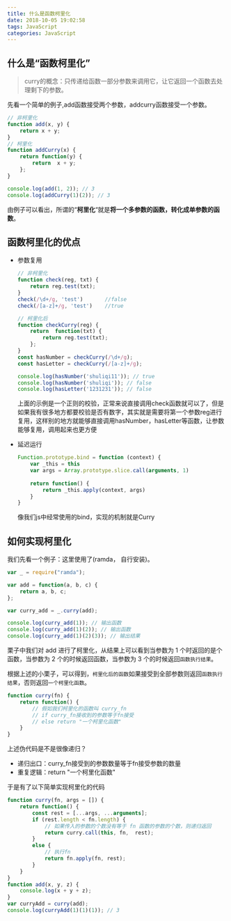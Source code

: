 ```yaml
---
title: 什么是函数柯里化
date: 2018-10-05 19:02:58
tags: JavaScript
categories: JavaScript
---
```


## 什么是“函数柯里化”

> curry的概念：只传递给函数一部分参数来调用它，让它返回一个函数去处理剩下的参数。

 <!--more-->

先看一个简单的例子,add函数接受两个参数，addcurry函数接受一个参数。

```javascript
// 非柯里化
function add(x, y) {
    return x + y;
}
// 柯里化
function addCurry(x) {
    return function(y) {
        return  x + y;
    };
}

console.log(add(1, 2)); // 3
console.log(addCurry(1)(2)); // 3
```

由例子可以看出，所谓的“**柯里化**“就是**将一个多参数的函数，转化成单参数的函数**。

## 函数柯里化的优点

* 参数复用

  ```javascript
  // 非柯里化
  function check(reg, txt) {
      return reg.test(txt);
  }
  check(/\d+/g, 'test')       //false
  check(/[a-z]+/g, 'test')    //true
  
  // 柯里化后
  function checkCurry(reg) {
      return  function(txt) {
          return reg.test(txt);
      };
  }
  const hasNumber = checkCurry(/\d+/g);
  const hasLetter = checkCurry(/[a-z]+/g);
  
  console.log(hasNumber('shuliqi11')); // true
  console.log(hasNumber('shuliqi')); // false
  console.log(hasLetter('1231231')); // false
  ```

  上面的示例是一个正则的校验，正常来说直接调用check函数就可以了，但是如果我有很多地方都要校验是否有数字，其实就是需要将第一个参数reg进行复用，这样别的地方就能够直接调用hasNumber，hasLetter等函数，让参数能够复用，调用起来也更方便

* 延迟运行

  ```javascript
  Function.prototype.bind = function (context) {
      var _this = this
      var args = Array.prototype.slice.call(arguments, 1)
   
      return function() {
          return _this.apply(context, args)
      }
  }
  ```

  像我们js中经常使用的bind，实现的机制就是Curry

## 如何实现柯里化

我们先看一个例子：这里使用了(ramda， 自行安装)。

```javascript
var _ = require("ramda");

var add = function(a, b, c) {
    return a, b, c;
};

var curry_add = _.curry(add);

console.log(curry_add(1)); // 输出函数
console.log(curry_add(1)(2)); // 输出函数
console.log(curry_add(1)(2)(3)); // 输出结果
```

栗子中我们对 add 进行了柯里化，从结果上可以看到当参数为 1 个时返回的是个函数，当参数为 2 个的时候返回函数，当参数为 3 个的时候返回`函数执行结果`。

根据上述的小栗子，可以得到，`柯里化后的函数`如果接受到全部参数则返回`函数执行结果`，否则返回`一个柯里化函数`。

```javascript
function curry(fn) {
	return function() {
		// 假如我们柯里化的函数叫 curry_fn
		// if curry_fn接收到的参数等于fn接受
		// else return "一个柯里化函数"
	}
}
```

上述伪代码是不是很像递归？

- 递归出口：curry_fn接受到的参数数量等于fn接受参数的数量
- 重复逻辑：return "一个柯里化函数"

于是有了以下简单实现柯里化的代码

```javascript
function curry(fn, args = []) {
    return function() {
        const rest = [...args, ...arguments];
        if (rest.length < fn.length) {
            // 如果传入的参数的个数没有等于 fn 函数的参数的个数，则递归返回
            return curry.call(this, fn,  rest);
        }
        else {
            // 执行fn
            return fn.apply(fn, rest);
        }
    }
}
function add(x, y, z) {
    console.log(x + y + z);
}
var curryAdd = curry(add);
console.log(curryAdd(1)(1)(1)); // 3
```

